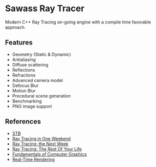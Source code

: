 # Sawass Ray Tracer

Modern C++ Ray Tracing on-going engine with a compile time favorable approach.

## Features

* Geometry (Static & Dynamic)
* Antialiasing
* Diffuse scattering
* Reflections
* Refractions
* Advanced camera model
* Defocus Blur
* Motion Blur
* Procedural scene generation
* Benchmarking
* PNG image support

## References

* [STB](https://github.com/nothings/stb)
* [Ray Tracing in One Weekend](https://www.amazon.com/Ray-Tracing-Weekend-Minibooks-Book-ebook/dp/B01B5AODD8)
* [Ray Tracing: the Next Week](https://www.amazon.com/gp/product/B01CO7PQ8C/ref=series_rw_dp_sw)
* [Ray Tracing: The Rest Of Your Life](https://www.amazon.com/gp/product/B01DN58P8C/ref=series_rw_dp_sw)
* [Fundamentals of Computer Graphics](https://www.amazon.com/Fundamentals-Computer-Graphics-Fourth-Marschner/dp/1482229390/ref=pd_lpo_sbs_14_t_0?_encoding=UTF8&psc=1&refRID=MJ8JKQAG9T8DVEQGBB8C)
* [Real-Time Rendering](http://www.realtimerendering.com/)
